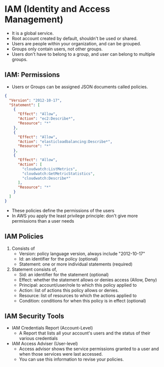 # IAM (Identity and Access Management)

- It is a global service.
- Root account created by default, shouldn't be used or shared.
- Users are people within your organization, and can be grouped.
- Groups only contain users, not other groups.
- Users don't have to belong to a group, and user can belong to multiple groups.

## IAM: Permissions

- Users or Groups can be assigned JSON documents called policies.

```json
{
  "Version": "2012-10-17",
  "Statement": [
    {
      "Effect": "Allow",
      "Action": "ec2:Describe*",
      "Resource": "*"
    },
    {
      "Effect": "Allow",
      "Action": "elasticloadbalancing:Describe*",
      "Resource": "*"
    },
    {
      "Effect": "Allow",
      "Action": [
        "cloudwatch:ListMetrics",
        "cloudwatch:GetMetricStatistics",
        "cloudwatch:Describe*"
      ],
      "Resource": "*"
    }
  ]
}
```

- These policies define the permissions of the users
- In AWS you apply the least privilege principle: don't give more permissions than a user needs

## IAM Policies

1. Consists of
   - Version: policy language version, always include "2012-10-17"
   - Id: an identifier for the policy (optional)
   - Statement: one or more individual statements (required)
2. Statement consists of,
   - Sid: an identifier for the statement (optional)
   - Effect: whether the statement allows or denies access (Allow, Deny)
   - Principal: account/user/role to which this policy applied to
   - Action: list of actions this policy allows or denies.
   - Resource: list of resources to which the actions applied to
   - Condition: conditions for when this policy is in effect (optional)

## IAM Security Tools

- IAM Credentials Report (Account-Level)
  - A Report that lists all your account's users and the status of their various credentials
- IAM Access Adviser (User-level)
  - Access advisor shows the service permissions granted to a user and when those services were last accessed.
  - You can use this information to revise your policies.
